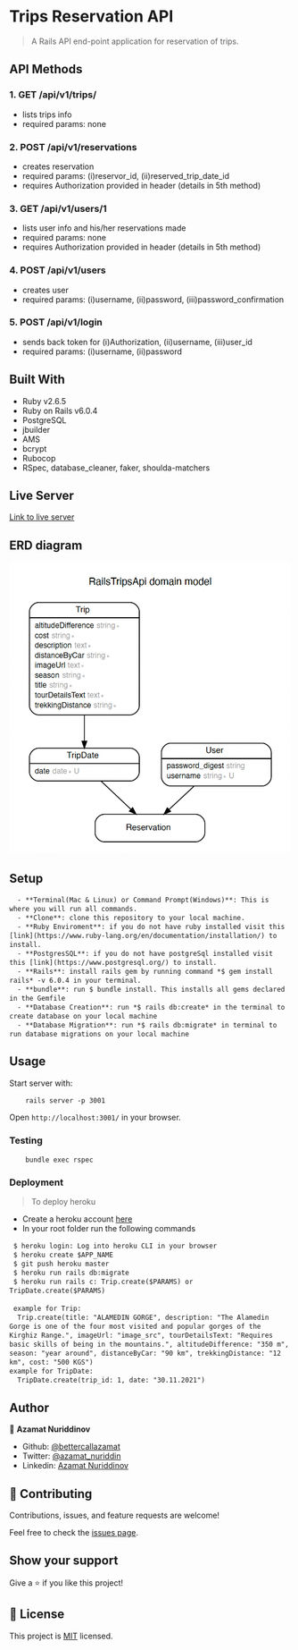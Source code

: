 # Trips Reservation API

> A Rails API end-point application for reservation of trips.

## API Methods
### 1. GET /api/v1/trips/
  * lists trips info
  * required params: none

### 2. POST /api/v1/reservations
  * creates reservation
  * required params: (i)reservor_id, (ii)reserved_trip_date_id
  * requires Authorization provided in header (details in 5th method)

### 3. GET /api/v1/users/1
  * lists user info and his/her reservations made
  * required params: none
  * requires Authorization provided in header (details in 5th method)

### 4. POST /api/v1/users
  * creates user
  * required params: (i)username, (ii)password, (iii)password_confirmation

### 5. POST /api/v1/login
  * sends back token for (i)Authorization, (ii)username, (iii)user_id
  * required params: (i)username, (ii)password


## Built With
- Ruby v2.6.5
- Ruby on Rails v6.0.4
- PostgreSQL
- jbuilder
- AMS
- bcrypt
- Rubocop
- RSpec, database_cleaner, 
  faker, shoulda-matchers


## Live Server

[Link to live server](http://azamats-trips-api.herokuapp.com)

## ERD diagram

![screenshot](./erd.png)

## Setup

```
  - **Terminal(Mac & Linux) or Command Prompt(Windows)**: This is where you will run all commands.
  - **Clone**: clone this repository to your local machine.
  - **Ruby Enviroment**: if you do not have ruby installed visit this [link](https://www.ruby-lang.org/en/documentation/installation/) to install.
  - **PostgresSQL**: if you do not have postgreSql installed visit this [link](https://www.postgresql.org/) to install.
  - **Rails**: install rails gem by running command *$ gem install rails* -v 6.0.4 in your terminal.
  - **bundle**: run $ bundle install. This installs all gems declared in the Gemfile
  - **Database Creation**: run *$ rails db:create* in the terminal to create database on your local machine
  - **Database Migration**: run *$ rails db:migrate* in terminal to run database migrations on your local machine
```

## Usage
Start server with:

```
    rails server -p 3001
```

Open `http://localhost:3001/` in your browser.


### Testing

```
    bundle exec rspec
```

### Deployment

> To deploy heroku 
  - Create a heroku account [here](https://www.heroku.com/)
  - In your root folder run the following commands
  ```
   $ heroku login: Log into heroku CLI in your browser
   $ heroku create $APP_NAME
   $ git push heroku master
   $ heroku run rails db:migrate
   $ heroku run rails c: Trip.create($PARAMS) or TripDate.create($PARAMS)
   
   example for Trip: 
    Trip.create(title: "ALAMEDIN GORGE", description: "The Alamedin Gorge is one of the four most visited and popular gorges of the Kirghiz Range.", imageUrl: "image_src", tourDetailsText: "Requires basic skills of being in the mountains.", altitudeDifference: "350 m", season: "year around", distanceByCar: "90 km", trekkingDistance: "12 km", cost: "500 KGS")
  example for TripDate: 
    TripDate.create(trip_id: 1, date: "30.11.2021")
  ```

## Author

👤 **Azamat Nuriddinov**

- Github: [@bettercallazamat](https://github.com/bettercallazamat)
- Twitter: [@azamat_nuriddin](https://twitter.com/azamat_nuriddin)
- Linkedin: [Azamat Nuriddinov](https://www.linkedin.com/in/azamat-nuriddinov/)


## 🤝 Contributing

Contributions, issues, and feature requests are welcome!

Feel free to check the [issues page](https://github.com/bettercallazamat/rails-trips-api/issues).

## Show your support

Give a ⭐️ if you like this project!

## 📝 License

This project is [MIT](https://opensource.org/licenses/MIT) licensed.